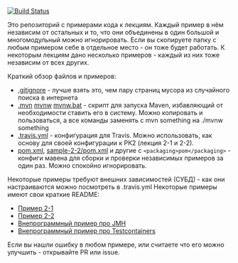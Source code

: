 [![Build Status](https://travis-ci.org/java-park-mail-ru/samples.svg?branch=master)](https://travis-ci.org/java-park-mail-ru/samples)

Это репозиторий с примерами кода к лекциям. Каждый пример в нём независим от остальных и то, что они объединены в один большой и многомодульный можно игнорировать. Если вы скопируете папку с любым примером себе в отдельное место - он тоже будет работать. К некоторым лекциям дано несколько примеров - каждый из них тоже независим от всех других.

Краткий обзор файлов и примеров:
- [.gitignore](.gitignore) - лучше взять это, чем пару страниц мусора из случайного поиска в интернета
- [.mvn](.mvn) [mvnw](mvnw) [mvnw.bat](mvnw.bat) - скрипт для запуска Maven, избавляющий от необходимости ставить его в систему. Можно копировать и пользоваться, а все команды заменять с mvn something на ./mvnw something
- [.travis.yml](.travis.yml) - конфигурация для Travis. Можно использовать, как основу для своей конфигурации к РК2 (лекция 2-1 и 2-2).
- [pom.xml](pom.xml), [sample-2-2/pom.xml](sample-2-2/pom.xml) и другие с `<packaging>pom</packaging>` - конфиги мавена для сборки и проверки независимых примеров за один раз. Можно спокойно игнорировать.

Некоторые примеры требуют внешних зависимостей (СУБД) - как они настраиваются можно посмотреть в .travis.yml
Некоторые примеры имеют свои краткие README:
- [Пример 2-1](sample-2-1/README.md)
- [Пример 2-2](sample-2-2/README.md)
- [Внепрограммный пример про JMH](sample-extras/sample-jmh/README.md)
- [Внепрограммный пример про Testcontainers](sample-extras/sample-testcontainers/README.md)

Если вы нашли ошибку в любом примере, или считаете что его можно улучшить - открывайте PR или issue.



